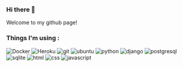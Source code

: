### Hi there 👋

<p>Welcome to my github page! </br> 
<h3>Things I'm using :</h3>
<p>
  <img alt="Docker" src="https://img.shields.io/badge/-Docker-46a2f1?style=flat-square&logo=docker&logoColor=white" />
  <img alt="Heroku" src="https://img.shields.io/badge/-Heroku-430098?style=flat-square&logo=heroku&logoColor=white" />
  <img alt="git" src="https://img.shields.io/badge/-Git-F05032?style=flat-square&logo=git&logoColor=white" />
  <img alt="ubuntu" src="https://img.shields.io/badge/Ubuntu-E95420?style=flat-square&logo=ubuntu&logoColor=white" />
  <img alt="python" src="https://img.shields.io/badge/Python-3776AB?style=flat-square&logo=python&logoColor=white" />
  <img alt="django" src="https://img.shields.io/badge/Django-092E20?style=flat-square&logo=django&logoColor=white" />
  <img alt="postgresql" src="https://img.shields.io/badge/PostgreSQL-316192?style=flat-square&logo=postgresql&logoColor=white" />
  <img alt="sqlite" src="https://img.shields.io/badge/SQLite-07405E?style=flat-square&logo=sqlite&logoColor=white" />
  <img alt="html" src="https://img.shields.io/badge/HTML-239120?style=flat-square&logo=html5&logoColor=white" />
  <img alt="css" src="https://img.shields.io/badge/CSS-239120?&style=flat-square&logo=css3&logoColor=white" />
  <img alt="javascript" src="https://img.shields.io/badge/JavaScript-323330?style=flat-square&logo=javascript&logoColor=F7DF1E" />
</p>

